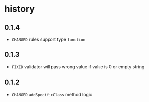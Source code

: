 # history

## 0.1.4

* `CHANGED` rules support type `function`

## 0.1.3

* `FIXED` validator will pass wrong value if value is 0 or empty string

## 0.1.2

* `CHANGED` `addSpecificClass` method logic